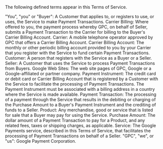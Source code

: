 The following defined terms appear in this Terms of Service.

"You", "you" or "Buyer": A Customer that applies to, or registers to use, or uses, the Service to make Payment Transactions.
Carrier Billing: Where offered to you, the payment process whereby GPC, on behalf of Seller, submits a Payment Transaction to the Carrier for billing to the Buyer's Carrier Billing Account.
Carrier: A mobile telephone operator approved by GPC that offers a Carrier Billing Account.
Carrier Billing Account: The monthly or other periodic billing account provided to you by your Carrier that you register with the Service to fund certain Payment Transactions.
Customer: A person that registers with the Service as a Buyer or a Seller.
Seller: A Customer that uses the Service to process Payment Transactions from Buyers.
Google Web Sites: The web site pages of GPC, Google or a Google-affiliated or partner company.
Payment Instrument: The credit card or debit card or Carrier Billing Account that is registered by a Customer with the Service to facilitate the processing of Payment Transactions. The Payment Instrument must be associated with a billing address in a country where the Service is made available.
Payment Transaction: The processing of a payment through the Service that results in the debiting or charging of the Purchase Amount to a Buyer's Payment Instrument and the crediting of funds to a Seller.
Product: Any merchandise, good or service that is listed for sale that a Buyer may pay for using the Service.
Purchase Amount: The dollar amount of a Payment Transaction to pay for a Product, and any related fees, taxes or shipping charges, as applicable.
Service: The Google Payments service, described in this Terms of Service, that facilitates the processing of Payment Transactions on behalf of a Seller.
"GPC", "we", or "us": Google Payment Corporation.
